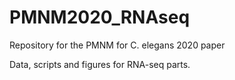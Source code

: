 # PMNM2020_RNAseq
 
Repository for the PMNM for C. elegans 2020 paper 

Data, scripts and figures for RNA-seq parts.